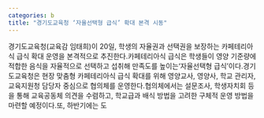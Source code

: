 ```yaml
---
categories: b
title: "경기도교육청 ‘자율선택형 급식’ 확대 본격 시동"
---
```

경기도교육청(교육감 임태희)이 20일, 학생의 자율권과 선택권을 보장하는 카페테리아식 급식 확대 운영을 본격적으로 추진한다.카페테리아식 급식은 학생들이 영양 기준량에 적합한 음식을 자율적으로 선택하고 섭취해 만족도를 높이는‘자율선택형 급식’이다.경기도교육청은 현장 맞춤형 카페테리아식 급식 확대를 위해 영양교사, 영양사, 학교 관리자, 교육지원청 담당자 중심으로 협의체를 운영한다.협의체에서는 설문조사, 학생자치회 등을 통해 교육공동체 의견을 수렴하고, 학교급과 배식 방법을 고려한 구체적 운영 방법을 마련할 예정이다.또, 하반기에는 도